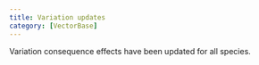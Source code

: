 ```yaml
---
title: Variation updates
category: [VectorBase]
---
```

Variation consequence effects have been updated for all species.
